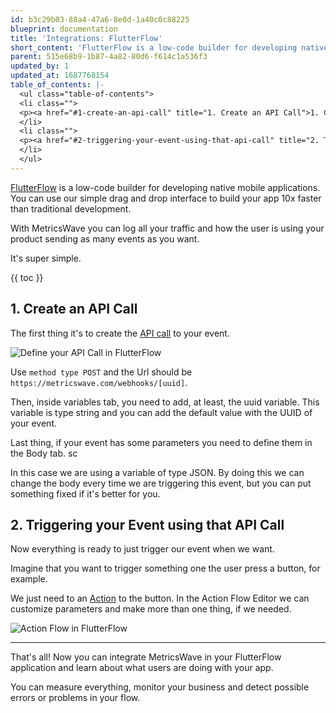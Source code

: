 ```yaml
---
id: b3c29b03-88a4-47a6-8e0d-1a40c0c88225
blueprint: documentation
title: 'Integrations: FlutterFlow'
short_content: 'FlutterFlow is a low-code builder for developing native mobile applications and you can use MetricsWave to log user behaviour.'
parent: 515e68b9-1b87-4a82-80d6-f614c1a536f3
updated_by: 1
updated_at: 1687768154
table_of_contents: |-
  <ul class="table-of-contents">
  <li class="">
  <p><a href="#1-create-an-api-call" title="1. Create an API Call">1. Create an API Call</a></p>
  </li>
  <li class="">
  <p><a href="#2-triggering-your-event-using-that-api-call" title="2. Triggering your Event using that API Call">2. Triggering your Event using that API Call</a></p>
  </li>
  </ul>
---
```

[FlutterFlow](https://flutterflow.io) is a low-code builder for developing native mobile applications. You can use our
simple drag and drop interface to build your app 10x faster than traditional development.

With MetricsWave you can log all your traffic and how the user is using your product sending as many events as you want.

It's super simple.

{{ toc }}

## 1. Create an API Call

The first thing it's to create the [API call](https://docs.flutterflow.io/data-and-backend/api-calls) to your event.

![Define your API Call in FlutterFlow](/images/documentation/flutterflow/define_api_call.png)

Use `method type POST` and the Url should be `https://metricswave.com/webhooks/[uuid]`.

Then, inside variables tab, you need to add, at least, the uuid variable. This variable is type string and you can add
the default value with the UUID of your event.

Last thing, if your event has some parameters you need to define them in the Body tab.
sc

In this case we are using a variable of type JSON. By doing this we can change the body every time we are triggering
this event, but you can put something fixed if it's better for you.

## 2. Triggering your Event using that API Call

Now everything is ready to just trigger our event when we want.

Imagine that you want to trigger something one the user press a button, for example.

We just need to an [Action](https://docs.flutterflow.io/actions/actions/backend-database/api-call) to the button. In the
Action Flow Editor we can customize parameters and make more than one thing, if we needed.

![Action Flow in FlutterFlow](/images/documentation/flutterflow/action_flow.png)

---

That's all! Now you can integrate MetricsWave in your FlutterFlow application and learn about what users are doing with
your app.

You can measure everything, monitor your business and detect possible errors or problems in your flow.